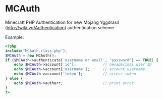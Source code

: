 MCAuth
==========

Minecraft PHP Authentication for new Mojang Yggdrasil (http://wiki.vg/Authentication) authentication scheme 

Example:

```php
<?php
include("MCAuth.class.php");
$MCAuth = new MCAuth();
if ($MCAuth->authenticate('username or email', 'password') == TRUE) {
	echo $MCAuth->account['id'];			// hexadecimal user ID
	echo $MCAuth->account['username'];		// account username
	echo $MCAuth->account['token'];			// access token
} else {
	echo $MCAuth->autherr;					// print error
}
?>
```
